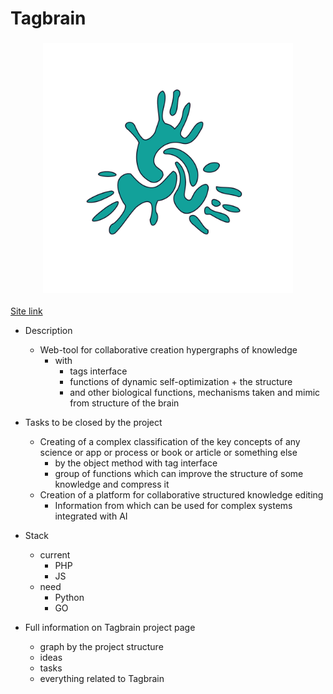 # Tagbrain

<h3 align="center">
    <img alt="Logo" src="https://github.com/Tagbrain/Tagbrain/blob/main/Tagbrain_logo.png" width="400"/>
</h3>

<a href="https://tagbrain.org/">Site link</a>

+ Description
    + Web-tool for collaborative creation hypergraphs of knowledge 
        + with 
            + tags interface
            + functions of dynamic self-optimization + the structure
            + and other biological functions,  mechanisms taken and mimic from structure of the brain

+ Tasks to be closed by the project
	+ Creating of a complex classification of the key concepts of any science or app or process or book or article or something else
        + by the object method with tag interface
        + group of functions which can improve the structure of some knowledge and compress it
    + Creation of a platform for collaborative structured knowledge editing
        + Information from which can be used for complex systems integrated with AI

+ Stack
    + current
        + PHP
        + JS
    + need
        + Python
        + GO

+ Full information on Tagbrain project page
    + graph by the project structure
    + ideas
    + tasks
    + everything related to Tagbrain
